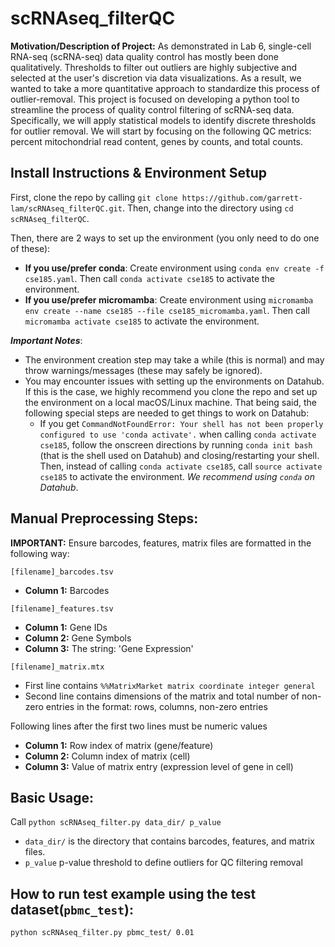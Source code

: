 # scRNAseq_filterQC

**Motivation/Description of Project:** As demonstrated in Lab 6, single-cell RNA-seq (scRNA-seq) data quality control has mostly been done qualitatively. Thresholds to filter out outliers are highly subjective and selected at the user's discretion via data visualizations. As a result, we wanted to take a more quantitative approach to standardize this process of outlier-removal. This project is focused on developing a python tool to streamline the process of quality control filtering of scRNA-seq data. Specifically, we will apply statistical models to identify discrete thresholds for outlier removal. We will start by focusing on the following QC metrics: percent mitochondrial read content, genes by counts, and total counts. 

## Install Instructions & Environment Setup
First, clone the repo by calling `git clone https://github.com/garrett-lam/scRNAseq_filterQC.git`. Then, change into the directory using `cd scRNAseq_filterQC`.

Then, there are 2 ways to set up the environment (you only need to do one of these): 
 - __If you use/prefer conda__: Create environment using `conda env create -f cse185.yaml`. Then call `conda activate cse185` to activate the environment.
 - __If you use/prefer micromamba__: Create environment using `micromamba env create --name cse185 --file cse185_micromamba.yaml`. Then call `micromamba activate cse185` to activate the environment.

___Important Notes___:
 - The environment creation step may take a while (this is normal) and may throw warnings/messages (these may safely be ignored).
 - You may encounter issues with setting up the environments on Datahub. If this is the case, we highly recommend you clone the repo and set up the environment on a local macOS/Linux machine. That being said, the following special steps are needed to get things to work on Datahub:
    - If you get `CommandNotFoundError: Your shell has not been properly configured to use 'conda activate'.` when calling `conda activate cse185`, follow the onscreen directions by running `conda init bash` (that is the shell used on Datahub) and closing/restarting your shell. Then, instead of calling `conda activate cse185`, call `source activate cse185` to activate the environment. _We recommend using `conda` on Datahub_.

## Manual Preprocessing Steps:
**IMPORTANT:** Ensure barcodes, features, matrix files are formatted in the following way:

`[filename]_barcodes.tsv`
 - **Column 1:** Barcodes

`[filename]_features.tsv`
 - **Column 1:** Gene IDs
 - **Column 2:** Gene Symbols
 - **Column 3:** The string: 'Gene Expression'

`[filename]_matrix.mtx`
- First line contains `%%MatrixMarket matrix coordinate integer general`
- Second line contains dimensions of the matrix and total number of non-zero entries in the format: rows, columns, non-zero entries

Following lines after the first two lines must be numeric values
 - **Column 1:** Row index of matrix (gene/feature)
 - **Column 2:** Column index of matrix (cell)
 - **Column 3:** Value of matrix entry (expression level of gene in cell)

## Basic Usage:
Call `python scRNAseq_filter.py data_dir/ p_value`
- `data_dir/` is the directory that contains barcodes, features, and matrix files. 
- `p_value` p-value threshold to define outliers for QC filtering removal

## How to run test example using the test dataset(`pbmc_test`):
`python scRNAseq_filter.py pbmc_test/ 0.01`
